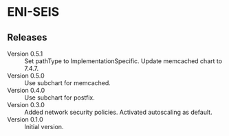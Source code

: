# ENI-SEIS

## Releases

<dl>

  <dt>Version 0.5.1</dt>
  <dd>Set pathType to ImplementationSpecific. Update memcached chart to 7.4.7.</dd>

  <dt>Version 0.5.0</dt>
  <dd>Use subchart for memcached.</dd>

  <dt>Version 0.4.0</dt>
  <dd>Use subchart for postfix.</dd>

  <dt>Version 0.3.0</dt>
  <dd>Added network security policies. Activated autoscaling as default.</dd>

  <dt>Version 0.1.0</dt>
  <dd>Initial version.</dd>

</dl>

